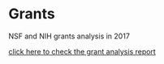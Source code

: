 # Grants
NSF and NIH grants analysis in 2017


[click here to check the grant analysis report](https://xiangmei21.github.io/grants/)
